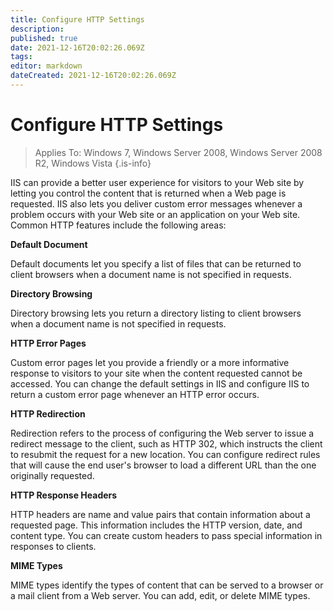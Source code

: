 ```yaml
---
title: Configure HTTP Settings
description: 
published: true
date: 2021-12-16T20:02:26.069Z
tags: 
editor: markdown
dateCreated: 2021-12-16T20:02:26.069Z
---
```


# Configure HTTP Settings

> Applies To: Windows 7, Windows Server 2008, Windows Server 2008 R2, Windows Vista
{.is-info}

IIS can provide a better user experience for visitors to your Web site by letting you control the content that is returned when a Web page is requested. IIS also lets you deliver custom error messages whenever a problem occurs with your Web site or an application on your Web site. Common HTTP features include the following areas:

**Default Document**

Default documents let you specify a list of files that can be returned to client browsers when a document name is not specified in requests.

**Directory Browsing**

 Directory browsing lets you return a directory listing to client browsers when a document name is not specified in requests.


**HTTP Error Pages**

Custom error pages let you provide a friendly or a more informative response to visitors to your site when the content requested cannot be accessed. You can change the default settings in IIS and configure IIS to return a custom error page whenever an HTTP error occurs.

**HTTP Redirection**

Redirection refers to the process of configuring the Web server to issue a redirect message to the client, such as HTTP 302, which instructs the client to resubmit the request for a new location. You can configure redirect rules that will cause the end user's browser to load a different URL than the one originally requested.

**HTTP Response Headers**

HTTP headers are name and value pairs that contain information about a requested page. This information includes the HTTP version, date, and content type. You can create custom headers to pass special information in responses to clients.

**MIME Types**

MIME types identify the types of content that can be served to a browser or a mail client from a Web server. You can add, edit, or delete MIME types.